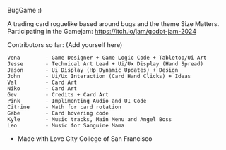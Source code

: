 BugGame :)

A trading card roguelike based around bugs and the theme Size Matters.
Participating in the Gamejam: https://itch.io/jam/godot-jam-2024

Contributors so far: (Add yourself here)

	Vena		- Game Designer + Game Logic Code + Tabletop/Ui Art
	Jesse		- Technical Art Lead + Ui/Ux Display (Hand Spread)
	Jason		- Ui Display (Hp Dynamic Updates) + Design
	John		- Ui/Ux Interaction (Card Hand Clicks) + Ideas
	Val			- Card Art
	Niko		- Card Art
	Gev			- Credits + Card Art
	Pink		- Implimenting Audio and UI Code
	Citrine		- Math for card rotation
	Gabe		- Card hovering code
	Kyle		- Music tracks, Main Menu and Angel Boss
	Leo			- Music for Sanguine Mama

- Made with Love
City College of San Francisco
